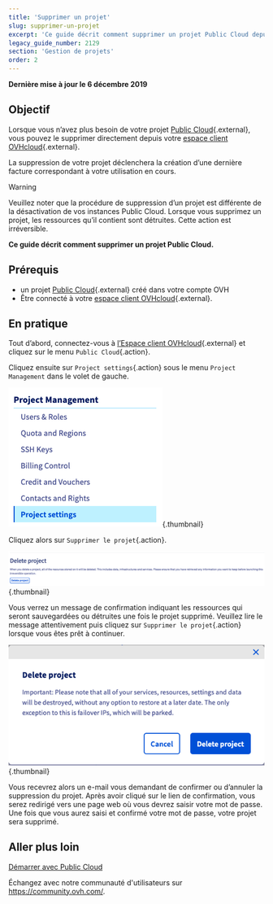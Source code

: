 ```yaml
---
title: 'Supprimer un projet'
slug: supprimer-un-projet
excerpt: 'Ce guide décrit comment supprimer un projet Public Cloud depuis votre espace client OVHcloud'
legacy_guide_number: 2129
section: 'Gestion de projets'
order: 2
---
```


**Dernière mise à jour le 6 décembre 2019**

## Objectif

Lorsque vous n’avez plus besoin de votre projet [Public Cloud](https://www.ovhcloud.com/fr/public-cloud/){.external}, vous pouvez le supprimer directement depuis votre [espace client OVHcloud](https://www.ovh.com/auth/?action=gotomanager&from=https://www.ovh.com/fr/&ovhSubsidiary=fr){.external}.

La suppression de votre projet déclenchera la création d’une dernière facture correspondant à votre utilisation en cours. 

> [!warning]
>
Veuillez noter que la procédure de suppression d’un projet est différente de la désactivation de vos instances Public Cloud. Lorsque vous supprimez un projet, les ressources qu’il contient sont détruites. Cette action est irréversible.
>

**Ce guide décrit comment supprimer un projet Public Cloud.**

## Prérequis

* un projet [Public Cloud](https://www.ovhcloud.com/fr/public-cloud/){.external} créé dans votre compte OVH
* Être connecté à votre [espace client OVHcloud](https://www.ovh.com/auth/?action=gotomanager&from=https://www.ovh.com/fr/&ovhSubsidiary=fr){.external}.

## En pratique

Tout d’abord, connectez-vous à [l’Espace client OVHcloud](https://www.ovh.com/auth/?action=gotomanager&from=https://www.ovh.com/fr/&ovhSubsidiary=fr){.external} et cliquez sur le menu `Public Cloud`{.action}.

Cliquez ensuite sur `Project settings`{.action} sous le menu `Project Management` dans le volet de gauche.

![menu cloud](images/deleteproject.png){.thumbnail}

Cliquez alors sur `Supprimer le projet`{.action}.

![supprimer projet](images/deleteproject1.png){.thumbnail}

Vous verrez un message de confirmation indiquant les ressources qui seront sauvegardées ou détruites une fois le projet supprimé. Veuillez lire le message attentivement puis cliquez sur `Supprimer le projet`{.action} lorsque vous êtes prêt à continuer.

![supprimer projet](images/deleteproject2.png){.thumbnail}

Vous recevrez alors un e-mail vous demandant de confirmer ou d’annuler la suppression du projet. Après avoir cliqué sur le lien de confirmation, vous serez redirigé vers une page web où vous devrez saisir votre mot de passe. Une fois que vous aurez saisi et confirmé votre mot de passe, votre projet sera supprimé.

## Aller plus loin

[Démarrer avec Public Cloud](../premiers-pas-instance-public-cloud/)

Échangez avec notre communauté d'utilisateurs sur <https://community.ovh.com/>.
